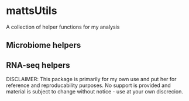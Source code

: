# mattsUtils

A collection of helper functions for my analysis

## Microbiome helpers


## RNA-seq helpers


DISCLAIMER:  This package is primarily for my own use and put her for reference and reproducability purposes.  No support is provided and material is subject to change without notice - use at your own discrecion.  
